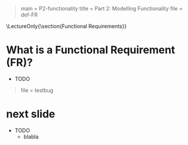 > main = P2-functionality 
> title = Part 2: Modelling Functionality
> file = def-FR

\LectureOnly{\section{Functional Requirements}}

# What is a Functional Requirement (FR)?

* TODO

> file = testbug

# next slide

* TODO
  * blabla